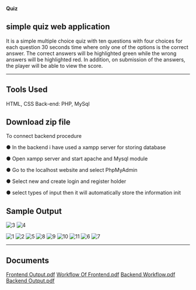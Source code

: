 **Quiz**

simple quiz web application
------------------------------------------

It is a simple multiple choice quiz with ten questions with four choices for each question 30 seconds time where only one of the options is the correct answer.
The correct answers will be highlighted green while the wrong answers will be highlighted red.
In addition, on submission of the answers, the player will be able to view the score.

-------------------------------------------
**Tools Used**
------------------------------------------

HTML, CSS Back-end: PHP, MySql

**Download zip file**
-----------------------------------------

To connect backend procedure

● In the backend i have used a xampp server for storing database 

● Open xampp server and start apache and Mysql module 

● Go to the localhost website and select PhpMyAdmin

● Select new and create login and register holder 

● select types of input then it will automatically store the information init

**Sample Output**
--------------------------------------------
![3](https://user-images.githubusercontent.com/85272477/202893627-9315a150-9f46-45ee-8ec5-847ee9831d59.png)
![4](https://user-images.githubusercontent.com/85272477/202893630-bfcb74e9-d70f-4668-b23c-27c4d8a1d2ca.png)


![1](https://user-images.githubusercontent.com/85272477/202893621-f5ba8ec6-ca49-4750-b547-ce6df2443069.png)
![2](https://user-images.githubusercontent.com/85272477/202893623-2c8f52dc-9509-43e2-a66d-847f85fd82fa.png)
![5](https://user-images.githubusercontent.com/85272477/202893635-80b35aab-5c1d-4d32-a669-50a04667435e.png)
![8](https://user-images.githubusercontent.com/85272477/202893746-1d907bd3-1d7b-49f9-bdf7-b87b2f91401c.jpg)
![9](https://user-images.githubusercontent.com/85272477/202893747-17f721bb-4a35-4d40-a0f6-48dbd5f64458.jpg)
![10](https://user-images.githubusercontent.com/85272477/202893748-15ae99d7-2624-4807-82e1-076bbbb67bc4.jpg)
![11](https://user-images.githubusercontent.com/85272477/202893749-728de6b8-5e7c-40ca-9f02-cd808274a743.jpg)
![6](https://user-images.githubusercontent.com/85272477/202893825-8784896b-f477-49e9-a14a-42cbf149936d.jpg)
![7](https://user-images.githubusercontent.com/85272477/202893826-02a1c1ef-6377-48ec-b960-1c5ece7730d9.png)

---------------------
**Documents**
------------
[Frontend Output.pdf](https://github.com/DineshTs-coder/quiz/files/10049176/Frontend.Output.pdf)
[Workflow Of Frontend.pdf](https://github.com/DineshTs-coder/quiz/files/10049177/Workflow.Of.Frontend.pdf)
[Backend Workflow.pdf](https://github.com/DineshTs-coder/quiz/files/10049178/Backend.Workflow.pdf)
[Backend Output.pdf](https://github.com/DineshTs-coder/quiz/files/10049179/Backend.Output.pdf)
